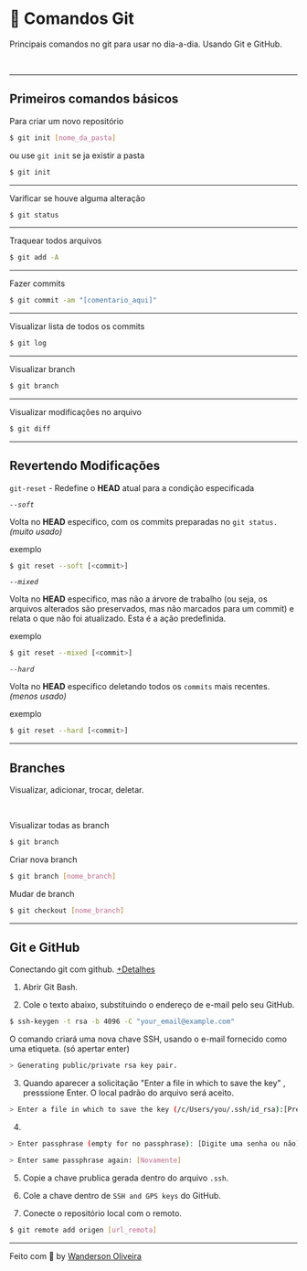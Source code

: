 
# 📝 Comandos Git
Principais comandos no git para usar no dia-a-dia. Usando Git e GitHub.

<br>

---

## Primeiros comandos básicos

Para criar um novo repositório

```bash
$ git init [nome_da_pasta]
```
ou use  `git init`  se ja existir a pasta

```bash
$ git init
```
 
 ---

 Varificar se houve alguma alteração
 ```bash
$ git status
```

---

 Traquear todos arquivos
 ```bash
$ git add -A
```

---

 Fazer commits
```bash
$ git commit -am "[comentario_aqui]"
```

---

Visualizar lista de todos os commits
```bash
$ git log
```
---

Visualizar branch
```bash
$ git branch
```

---

Visualizar modificações no arquivo
```bash
$ git diff
```

---

## Revertendo Modificações
`git-reset` - Redefine o __HEAD__ atual para a condição especificada

 _`--soft`_

 Volta no __HEAD__ especifico, com os commits preparadas no `git status.` _(muito usado)_

exemplo
```bash
$ git reset --soft [<commit>]
```

 _`--mixed`_

 Volta no __HEAD__ especifico, mas não a árvore de trabalho (ou seja, os arquivos alterados são preservados, mas não marcados para um commit) e relata o que não foi atualizado. Esta é a ação predefinida.

exemplo
```bash
$ git reset --mixed [<commit>]
```

 _`--hard`_

 Volta no __HEAD__ especifico deletando todos os `commits` mais recentes. _(menos usado)_

exemplo
```bash
$ git reset --hard [<commit>]
```

---
## Branches
Visualizar, adicionar, trocar, deletar.

<br>

Visualizar todas as branch
```bash
$ git branch
```

Criar nova branch
```bash
$ git branch [nome_branch]
```

Mudar de branch
```bash
$ git checkout [nome_branch]
```

---

## Git e GitHub
Conectando git com github. [+Detalhes](https://docs.github.com/pt/free-pro-team@latest/github/authenticating-to-github/generating-a-new-ssh-key-and-adding-it-to-the-ssh-agent)

1. Abrir Git Bash.

2. Cole o texto abaixo, substituindo o endereço de e-mail pelo seu GitHub.
```bash
$ ssh-keygen -t rsa -b 4096 -C "your_email@example.com"
```

 O comando criará uma nova chave SSH, usando o e-mail fornecido como uma etiqueta. (só apertar enter)
```bash
> Generating public/private rsa key pair.
```

3. Quando aparecer a solicitação "Enter a file in which to save the key" , presssione Enter. O local padrão do arquivo será aceito.

```bash
> Enter a file in which to save the key (/c/Users/you/.ssh/id_rsa):[Press enter]com"
```

4.
```bash
> Enter passphrase (empty for no passphrase): [Digite uma senha ou não]
```
```bash
> Enter same passphrase again: [Novamente]
```

5. Copie a chave prublica gerada dentro do arquivo `.ssh`.

6. Cole a chave dentro de `SSH and GPS keys` do GitHub. 

7. Conecte o repositório local com o remoto.
```bash
$ git remote add origen [url_remota]
```

---


Feito com :purple_heart: by [Wanderson Oliveira](https://github.com/wanderson1873)